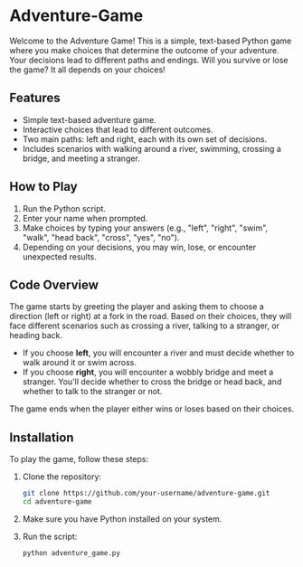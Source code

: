 # Adventure-Game

Welcome to the Adventure Game! This is a simple, text-based Python game where you make choices that determine the outcome of your adventure. Your decisions lead to different paths and endings. Will you survive or lose the game? It all depends on your choices!

## Features

- Simple text-based adventure game.
- Interactive choices that lead to different outcomes.
- Two main paths: left and right, each with its own set of decisions.
- Includes scenarios with walking around a river, swimming, crossing a bridge, and meeting a stranger.

## How to Play

1. Run the Python script.
2. Enter your name when prompted.
3. Make choices by typing your answers (e.g., "left", "right", "swim", "walk", "head back", "cross", "yes", "no").
4. Depending on your decisions, you may win, lose, or encounter unexpected results.

## Code Overview

The game starts by greeting the player and asking them to choose a direction (left or right) at a fork in the road. Based on their choices, they will face different scenarios such as crossing a river, talking to a stranger, or heading back.

- If you choose **left**, you will encounter a river and must decide whether to walk around it or swim across.
- If you choose **right**, you will encounter a wobbly bridge and meet a stranger. You'll decide whether to cross the bridge or head back, and whether to talk to the stranger or not.

The game ends when the player either wins or loses based on their choices.

## Installation

To play the game, follow these steps:

1. Clone the repository:

    ```bash
    git clone https://github.com/your-username/adventure-game.git
    cd adventure-game
    ```

2. Make sure you have Python installed on your system.

3. Run the script:

    ```bash
    python adventure_game.py
    ```
